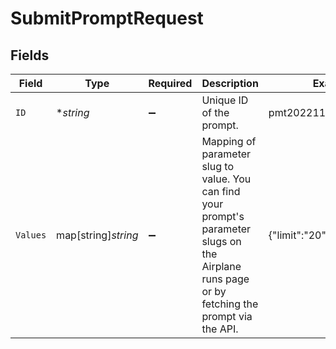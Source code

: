 # SubmitPromptRequest


## Fields

| Field                                                                                                                                           | Type                                                                                                                                            | Required                                                                                                                                        | Description                                                                                                                                     | Example                                                                                                                                         |
| ----------------------------------------------------------------------------------------------------------------------------------------------- | ----------------------------------------------------------------------------------------------------------------------------------------------- | ----------------------------------------------------------------------------------------------------------------------------------------------- | ----------------------------------------------------------------------------------------------------------------------------------------------- | ----------------------------------------------------------------------------------------------------------------------------------------------- |
| `ID`                                                                                                                                            | **string*                                                                                                                                       | :heavy_minus_sign:                                                                                                                              | Unique ID of the prompt.                                                                                                                        | pmt20221122zyydx3rho2t                                                                                                                          |
| `Values`                                                                                                                                        | map[string]*string*                                                                                                                             | :heavy_minus_sign:                                                                                                                              | Mapping of parameter slug to value. You can find your prompt's parameter slugs on<br/>the Airplane runs page or by fetching the prompt via the API. | {"limit":"20","user":"eric"}                                                                                                                    |